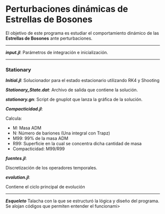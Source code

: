# Perturbaciones dinámicas de Estrellas de Bosones
El objetivo de este programa es estudiar el comportamiento dinámico de las **Estrellas de Bosones** ante perturbaciones.

---
**_input.jl_**:
Parámetros de integración e inicialización.

---
### Stationary

**_Initial.jl_**:
Solucionador para el estado estacionario utilizando RK4 y Shooting

**_Stationary_State.dat_**: 
Archivo de salida que contiene la solución.

**_stationary.gn_**:
Script de gnuplot que lanza la gráfica de la solución.

**_Compacticidad.jl_**: 

Calcula:

- M: Masa ADM
- N: Número de bariones (Una integral con Trapz)
- M99: 99% de la masa ADM
- R99: Superficie en la cual se concentra dicha cantidad de masa
- Compacticidad: M99/R99

**_fuentes.jl_**: 

Discretización de los operadores temporales.

**_evolution.jl_**: 

Contiene el ciclo principal de evolución

---
**_Esqueleto_**
Talacha con la que se estructuró la lógica y diseño del programa. Se alojan códigos que permiten entender el funcionami>
